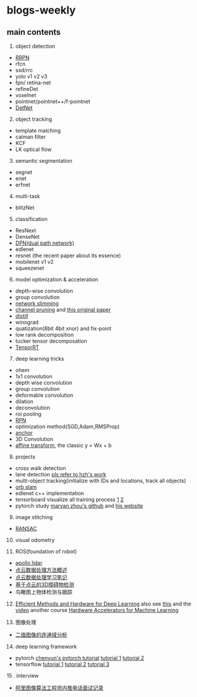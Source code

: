 # blogs-weekly

## main contents
1. object detection
  - [RRPN](https://github.com/mjq11302010044/RRPN)
  - rfcn
  - ssd/rrc
  - yolo v1 v2 v3
  - fpn/ retina-net
  - refineDet
  - voxelnet
  - pointnet/pointnet++/f-pointnet
  - [DetNet](https://zhuanlan.zhihu.com/p/39702482)

2. object tracking
  - template matching
  - calman filter 
  - KCF
  - LK optical flow

3. semantic segmentation
  - segnet
  - enet
  - erfnet

4. multi-task
  - blitzNet
  
5. classification
  - ResNext
  - DenseNet
  - [DPN(dual path network) ](https://blog.csdn.net/u014380165/article/details/75676216)
  - edlenet
  - resnet (the recent paper about its essence)
  - mobilenet v1 v2
  - squeezenet
  
6. model optimization & acceleration
  - depth-wise convolution
  - group convolution
  - [network slimming](https://blog.csdn.net/u014380165/article/details/79969132)
  - [channel pruning](https://blog.csdn.net/u014380165/article/details/79811779) and [this original paper](https://github.com/yihui-he/channel-pruning)
  - [distill](https://github.com/NervanaSystems/distiller)
  - winograd
  - quatization(8bit 4bit xnor) and fix-point
  - low rank decomposition
  - tucker tensor decomposation
  - [TensorRT](https://github.com/chenzhi1992/TensorRT-SSD)

7. deep learning tricks
  - ohem
  - 1x1 convolution
  - depth wise convolution
  - group convolution
  - deformable convolution
  - dilation
  - deconvolution
  - roi pooling
  - [RPN](https://blog.csdn.net/u014380165/article/details/80380669)
  - optimization method(SGD,Adam,RMSProp)
  - [anchor](https://blog.csdn.net/u014380165/article/details/80379812)
  - 3D Convolution
  - [affine transform](https://www.matongxue.com/madocs/244.html), the classic y = Wx + b
  
 8. projects
  - cross walk detection
  - lane detection   [pls refer to hzh's work](https://zhouxiaofan.github.io/)
  - multi-object tracking(initialize with IDs and locations, track all objects)
  - [orb slam](https://blog.csdn.net/u010128736/article/list/1)
  - edlenet c++ implementation
  - tensorboard visualize all training process [1](http://tensorboardx.readthedocs.io/en/latest/tutorial_zh.html#id1) [2](https://github.com/lanpa/tensorboardX)
  - pytorch study [marvan zhou's github](https://github.com/MorvanZhou/PyTorch-Tutorial) and [his website](https://morvanzhou.github.io/tutorials/machine-learning/torch/)

 9. image stitching
  - [RANSAC](https://blog.csdn.net/zinnc/article/details/52319716)
  
 10. visual odometry
 
 11. ROS(foundation of robot)
  - [apollo lidar](https://blog.csdn.net/qq_33801763/article/details/79092240)
  - [点云数据处理方法概述](http://www.p-chao.com/2017-06-11/%E7%82%B9%E4%BA%91%E6%95%B0%E6%8D%AE%E5%A4%84%E7%90%86%E6%96%B9%E6%B3%95%E6%A6%82%E8%BF%B0/)
  - [点云数据处理学习笔记](https://blog.csdn.net/xs1997/article/details/78501120)
  - [基于点云的3D障碍物检测](https://blog.csdn.net/qq_33801763/article/details/79283017)
  - 鸟瞰图上物体检测与跟踪
  
 
 12. [Efficient Methods and Hardware for Deep Learning](https://platformlab.stanford.edu/Seminar%20Talks/retreat-2017/Song%20Han.pdf)
      also see [this](http://cs231n.stanford.edu/slides/2017/cs231n_2017_lecture15.pdf) and the [video](https://www.youtube.com/watch?v=eZdOkDtYMoo)  another course [Hardware Accelerators for Machine Learning](https://cs217.github.io/)
      
 13. 图像处理
 - [二值图像的连通域分析](https://blog.csdn.net/qq_37059483/article/details/78018539)
 
 14. deep learning framework
 - pytorch [chenyun's pytorch tutorial](https://github.com/chenyuntc/pytorch-book) [tutorial 1](https://github.com/yunjey/pytorch-tutorial) [tutorial 2](https://github.com/MorvanZhou/PyTorch-Tutorial)
 - tensorflow [tutorial 1](https://github.com/yunjey/davian-tensorflow)  [tutorial 2](https://github.com/MorvanZhou/Tensorflow-Tutorial) [tutorial 3](https://github.com/MorvanZhou/Tensorflow-Computer-Vision-Tutorial)

15 . interview
  - [阿里图像算法工程师内推电话面试记录](https://www.nowcoder.com/discuss/88050)
